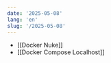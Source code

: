 ```yaml
---
date: '2025-05-08'
lang: 'en'
slug: '/2025-05-08'
---
```


- [[Docker Nuke]]
- [[Docker Compose Localhost]]
